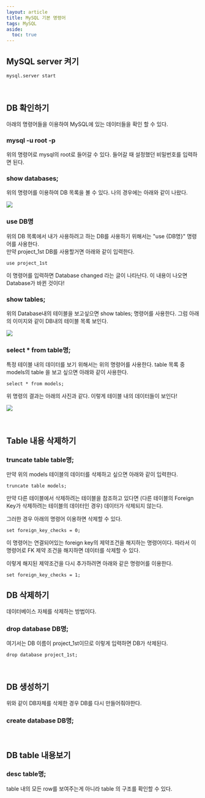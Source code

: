 ```yaml
---
layout: article
title: MySQL 기본 명령어
tags: MySQL
aside:
  toc: true
---
```


## MySQL server 켜기

```shell
mysql.server start
```

<br>

## DB 확인하기

아래의 명령어들을 이용하여 MySQL에 있는 데이터들을 확인 할 수 있다.

### mysql -u root -p

위의 명령어로 mysql의 root로 들어갈 수 있다. 들어갈 때 설정했던 비밀번호를 입력하면 된다.

### show databases;

위의 명령어를 이용하여 DB 목록을 볼 수 있다. 나의 경우에는 아래와 같이 나왔다.

![](https://images.velog.io/images/2cong/post/6bc56f49-8231-470d-8976-32ee43069592/image.png)

### use DB명

위의 DB 목록에서 내가 사용하려고 하는 DB를 사용하기 위해서는 "use {DB명}" 명령어를 사용한다. <br>
만약 project_1st DB를 사용할거면 아래와 같이 입력한다.
```shell
use project_1st
```
이 명령어를 입력하면 Database changed 라는 글이 나타난다. 이 내용이 나오면 Database가 바뀐 것이다!

### show tables;
위의 Database내의 테이블을 보고싶으면 show tables; 명령어를 사용한다. 그럼 아래의 이미지와 같이 DB내의 테이블 목록 보인다.

![](https://images.velog.io/images/2cong/post/2f0deeaa-6854-4d6e-a81e-8a64025dfeeb/image.png)

### select * from table명;
특정 테이블 내의 데이터를 보기 위해서는 위의 명령어를 사용한다.
table 목록 중 models의 table 을 보고 싶으면 아래와 같이 사용한다. 
```shell
select * from models;
```

위 명령의 결과는 아래의 사진과 같다. 이렇게 테이블 내의 데이터들이 보인다!

![](https://images.velog.io/images/2cong/post/1983ccfa-bdd4-427a-a64a-c16718f75445/image.png)

<br>

## Table 내용 삭제하기

### truncate table table명;

만약 위의 models 테이블의 데이터를 삭제하고 싶으면 아래와 같이 입력한다.

```shell
truncate table models;
```
만약 다른 테이블에서 삭제하려는 테이블을 참조하고 있다면 (다른 테이블의 Foreign Key가 삭제하려는 테이블의 데이터인 경우) 데이터가 삭제되지 않는다.

그러한 경우 아래의 명령어 이용하면 삭제할 수 있다.
```shell
set foreign_key_checks = 0;
```

이 명령어는 연결되어있는 foreign key의 제약조건을 해지하는 명령어이다. 따라서 이 명령어로 FK 제약 조건을 해지하면 데이터를 삭제할 수 있다.


이렇게 해지된 제약조건을 다시 추가하려면 아래와 같은 명령어를 이용한다.
```shell
set foreign_key_checks = 1;
```

## DB 삭제하기
데이터베이스 자체를 삭제하는 방법이다.

### drop database DB명;

여기서는 DB 이름이 project_1st이므로 이렇게 입력하면 DB가 삭제된다.
```shell
drop database project_1st;
```

<br>

## DB 생성하기
위와 같이 DB자체를 삭제한 경우 DB를 다시 만들어줘야한다.

### create database DB명;

<br>


## DB table 내용보기

### desc table명;

table 내의 모든 row를 보여주는게 아니라 table 의 구조를 확인할 수 있다.
<br>
<br>


